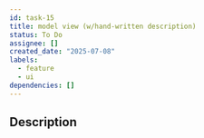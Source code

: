 ```yaml
---
id: task-15
title: model view (w/hand-written description)
status: To Do
assignee: []
created_date: "2025-07-08"
labels:
  - feature
  - ui
dependencies: []
---
```


## Description
